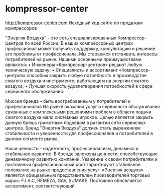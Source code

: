 # kompressor-center
http://kompressor-center.com
Исходный код сайта по продажам компрессоров

"Энергия Воздуха" – это сеть специализированных Компрессор-Центров по всей России. В наших компрессорных центрах профессионал может получить поддержку, консультацию и решение его проблемы от профессионала. Мы стараемся отстаивать интересы потребителей на рынке.
Нашими основными преимуществами являются:
•    Инженеры «Компрессор-центров» решают любую техническую задачу;
• Специалисты и ассортимент «Компрессор-центров» способны закрыть любую потребность в производстве сжатого воздуха и инструменте, работающем на энергии сжатого воздуха;
•    Лучшая скорость удовлетворения потребностей в сфере сервисного обслуживания.
 
Миссия брэнда – быть востребованным у потребителей и профессионалов
На рынке оказания услуг и сервисного обслуживания связанных с комплексными решениями проблем в области подачи сжатого воздуха мало системных игроков. Целью является закрыть данную брешь грамотным подходом в развитии сети сервисных центров. Бренд "Энергия Воздуха" должен стать выражением стабильности и уверенности для профессионалов и потребителей в данном сегменте рынка.

Наши ценности - надежность, профессионализм, динамика и стабильное развитие.
В бренде заложены ценности, способствующие динамичному развитию компании. Уважение к своим потребителям и постоянный профессиональный рост гарантируют стабильное положение на рынке предоставления услуг. «Энергия воздуха» является официальным представителем производителей торговых марок: F.I.A.C, REMEZA, GAV, SUMAKE. Постоянно обновляется ассортимент, соответствующий 
